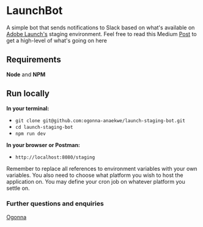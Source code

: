 # LaunchBot

A simple bot that sends notifications to Slack based on what's available on [Adobe Launch's](http://launch.adobe.com/) staging environment. Feel free to read this Medium [Post](https://medium.com/@ogonnaa/slack-notifications-from-adobe-launch-through-launchbot-36ea3afc4ad) to get a high-level of what's going on here

## Requirements
**Node** and **NPM**

## Run locally
**In your terminal:**
 - `git clone git@github.com:ogonna-anaekwe/launch-staging-bot.git`
 - `cd launch-staging-bot`
 - `npm run dev`

**In your browser or Postman:**
 - `http://localhost:8080/staging`

Remember to replace all references to environment variables with your own variables. You also need to choose what platform you wish to host the application on. You may define your cron job on whatever platform you settle on.

### Further questions and enquiries
[Ogonna](https://www.linkedin.com/in/ogonnaanaekwe/)


